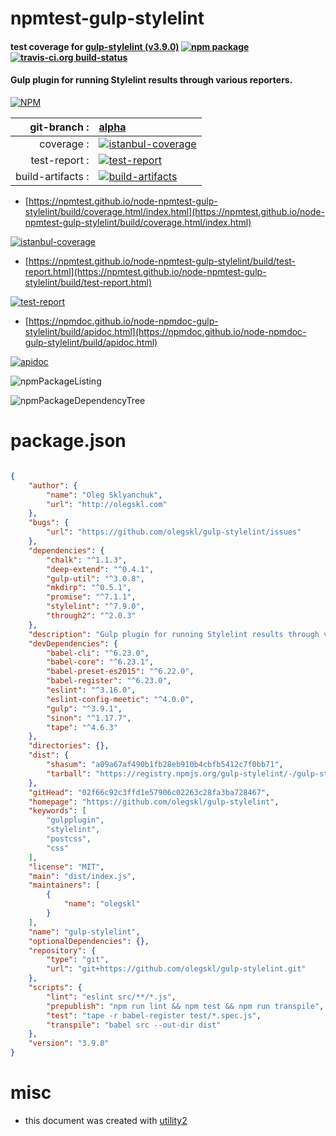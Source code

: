 # npmtest-gulp-stylelint

#### test coverage for  [gulp-stylelint (v3.9.0)](https://github.com/olegskl/gulp-stylelint)  [![npm package](https://img.shields.io/npm/v/npmtest-gulp-stylelint.svg?style=flat-square)](https://www.npmjs.org/package/npmtest-gulp-stylelint) [![travis-ci.org build-status](https://api.travis-ci.org/npmtest/node-npmtest-gulp-stylelint.svg)](https://travis-ci.org/npmtest/node-npmtest-gulp-stylelint)

#### Gulp plugin for running Stylelint results through various reporters.

[![NPM](https://nodei.co/npm/gulp-stylelint.png?downloads=true&downloadRank=true&stars=true)](https://www.npmjs.com/package/gulp-stylelint)

| git-branch : | [alpha](https://github.com/npmtest/node-npmtest-gulp-stylelint/tree/alpha)|
|--:|:--|
| coverage : | [![istanbul-coverage](https://npmtest.github.io/node-npmtest-gulp-stylelint/build/coverage.badge.svg)](https://npmtest.github.io/node-npmtest-gulp-stylelint/build/coverage.html/index.html)|
| test-report : | [![test-report](https://npmtest.github.io/node-npmtest-gulp-stylelint/build/test-report.badge.svg)](https://npmtest.github.io/node-npmtest-gulp-stylelint/build/test-report.html)|
| build-artifacts : | [![build-artifacts](https://npmtest.github.io/node-npmtest-gulp-stylelint/glyphicons_144_folder_open.png)](https://github.com/npmtest/node-npmtest-gulp-stylelint/tree/gh-pages/build)|

- [https://npmtest.github.io/node-npmtest-gulp-stylelint/build/coverage.html/index.html](https://npmtest.github.io/node-npmtest-gulp-stylelint/build/coverage.html/index.html)

[![istanbul-coverage](https://npmtest.github.io/node-npmtest-gulp-stylelint/build/screenCapture.buildCi.browser.%252Ftmp%252Fbuild%252Fcoverage.lib.html.png)](https://npmtest.github.io/node-npmtest-gulp-stylelint/build/coverage.html/index.html)

- [https://npmtest.github.io/node-npmtest-gulp-stylelint/build/test-report.html](https://npmtest.github.io/node-npmtest-gulp-stylelint/build/test-report.html)

[![test-report](https://npmtest.github.io/node-npmtest-gulp-stylelint/build/screenCapture.buildCi.browser.%252Ftmp%252Fbuild%252Ftest-report.html.png)](https://npmtest.github.io/node-npmtest-gulp-stylelint/build/test-report.html)

- [https://npmdoc.github.io/node-npmdoc-gulp-stylelint/build/apidoc.html](https://npmdoc.github.io/node-npmdoc-gulp-stylelint/build/apidoc.html)

[![apidoc](https://npmdoc.github.io/node-npmdoc-gulp-stylelint/build/screenCapture.buildCi.browser.%252Ftmp%252Fbuild%252Fapidoc.html.png)](https://npmdoc.github.io/node-npmdoc-gulp-stylelint/build/apidoc.html)

![npmPackageListing](https://npmtest.github.io/node-npmtest-gulp-stylelint/build/screenCapture.npmPackageListing.svg)

![npmPackageDependencyTree](https://npmtest.github.io/node-npmtest-gulp-stylelint/build/screenCapture.npmPackageDependencyTree.svg)



# package.json

```json

{
    "author": {
        "name": "Oleg Sklyanchuk",
        "url": "http://olegskl.com"
    },
    "bugs": {
        "url": "https://github.com/olegskl/gulp-stylelint/issues"
    },
    "dependencies": {
        "chalk": "^1.1.3",
        "deep-extend": "^0.4.1",
        "gulp-util": "^3.0.8",
        "mkdirp": "^0.5.1",
        "promise": "^7.1.1",
        "stylelint": "^7.9.0",
        "through2": "^2.0.3"
    },
    "description": "Gulp plugin for running Stylelint results through various reporters.",
    "devDependencies": {
        "babel-cli": "^6.23.0",
        "babel-core": "^6.23.1",
        "babel-preset-es2015": "^6.22.0",
        "babel-register": "^6.23.0",
        "eslint": "^3.16.0",
        "eslint-config-meetic": "^4.0.0",
        "gulp": "^3.9.1",
        "sinon": "^1.17.7",
        "tape": "^4.6.3"
    },
    "directories": {},
    "dist": {
        "shasum": "a09a67af490b1fb28eb910b4cbfb5412c7f0bb71",
        "tarball": "https://registry.npmjs.org/gulp-stylelint/-/gulp-stylelint-3.9.0.tgz"
    },
    "gitHead": "02f66c92c3ffd1e57906c02263c28fa3ba728467",
    "homepage": "https://github.com/olegskl/gulp-stylelint",
    "keywords": [
        "gulpplugin",
        "stylelint",
        "postcss",
        "css"
    ],
    "license": "MIT",
    "main": "dist/index.js",
    "maintainers": [
        {
            "name": "olegskl"
        }
    ],
    "name": "gulp-stylelint",
    "optionalDependencies": {},
    "repository": {
        "type": "git",
        "url": "git+https://github.com/olegskl/gulp-stylelint.git"
    },
    "scripts": {
        "lint": "eslint src/**/*.js",
        "prepublish": "npm run lint && npm test && npm run transpile",
        "test": "tape -r babel-register test/*.spec.js",
        "transpile": "babel src --out-dir dist"
    },
    "version": "3.9.0"
}
```



# misc
- this document was created with [utility2](https://github.com/kaizhu256/node-utility2)
